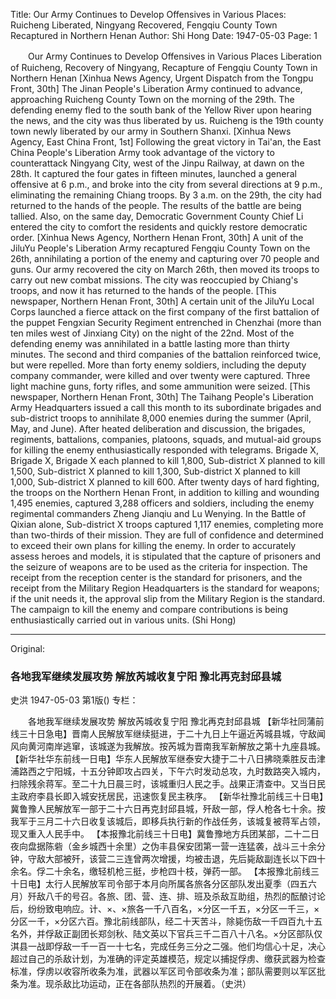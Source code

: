 Title: Our Army Continues to Develop Offensives in Various Places: Ruicheng Liberated, Ningyang Recovered, Fengqiu County Town Recaptured in Northern Henan
Author: Shi Hong
Date: 1947-05-03
Page: 1

　　Our Army Continues to Develop Offensives in Various Places
    Liberation of Ruicheng, Recovery of Ningyang, Recapture of Fengqiu County Town in Northern Henan
    [Xinhua News Agency, Urgent Dispatch from the Tongpu Front, 30th] The Jinan People's Liberation Army continued to advance, approaching Ruicheng County Town on the morning of the 29th. The defending enemy fled to the south bank of the Yellow River upon hearing the news, and the city was thus liberated by us. Ruicheng is the 19th county town newly liberated by our army in Southern Shanxi.
    [Xinhua News Agency, East China Front, 1st] Following the great victory in Tai'an, the East China People's Liberation Army took advantage of the victory to counterattack Ningyang City, west of the Jinpu Railway, at dawn on the 28th. It captured the four gates in fifteen minutes, launched a general offensive at 6 p.m., and broke into the city from several directions at 9 p.m., eliminating the remaining Chiang troops. By 3 a.m. on the 29th, the city had returned to the hands of the people. The results of the battle are being tallied. Also, on the same day, Democratic Government County Chief Li entered the city to comfort the residents and quickly restore democratic order.
    [Xinhua News Agency, Northern Henan Front, 30th] A unit of the JiluYu People's Liberation Army recaptured Fengqiu County Town on the 26th, annihilating a portion of the enemy and capturing over 70 people and guns. Our army recovered the city on March 26th, then moved its troops to carry out new combat missions. The city was reoccupied by Chiang's troops, and now it has returned to the hands of the people.
    [This newspaper, Northern Henan Front, 30th] A certain unit of the JiluYu Local Corps launched a fierce attack on the first company of the first battalion of the puppet Fengxian Security Regiment entrenched in Chenzhai (more than ten miles west of Jinxiang City) on the night of the 22nd. Most of the defending enemy was annihilated in a battle lasting more than thirty minutes. The second and third companies of the battalion reinforced twice, but were repelled. More than forty enemy soldiers, including the deputy company commander, were killed and over twenty were captured. Three light machine guns, forty rifles, and some ammunition were seized.
    [This newspaper, Northern Henan Front, 30th] The Taihang People's Liberation Army Headquarters issued a call this month to its subordinate brigades and sub-district troops to annihilate 8,000 enemies during the summer (April, May, and June). After heated deliberation and discussion, the brigades, regiments, battalions, companies, platoons, squads, and mutual-aid groups for killing the enemy enthusiastically responded with telegrams. Brigade X, Brigade X, Brigade X each planned to kill 1,800, Sub-district X planned to kill 1,500, Sub-district X planned to kill 1,300, Sub-district X planned to kill 1,000, Sub-district X planned to kill 600. After twenty days of hard fighting, the troops on the Northern Henan Front, in addition to killing and wounding 1,495 enemies, captured 3,288 officers and soldiers, including the enemy regimental commanders Zheng Jianqiu and Lu Wenying. In the Battle of Qixian alone, Sub-district X troops captured 1,117 enemies, completing more than two-thirds of their mission. They are full of confidence and determined to exceed their own plans for killing the enemy. In order to accurately assess heroes and models, it is stipulated that the capture of prisoners and the seizure of weapons are to be used as the criteria for inspection. The receipt from the reception center is the standard for prisoners, and the receipt from the Military Region Headquarters is the standard for weapons; if the unit needs it, the approval slip from the Military Region is the standard. The campaign to kill the enemy and compare contributions is being enthusiastically carried out in various units. (Shi Hong)



<hr /> 

Original: 


### 各地我军继续发展攻势  解放芮城收复宁阳  豫北再克封邱县城
史洪
1947-05-03
第1版()
专栏：

　　各地我军继续发展攻势
    解放芮城收复宁阳  豫北再克封邱县城
    【新华社同蒲前线三十日急电】晋南人民解放军继续挺进，于二十九日上午逼近芮城县城，守敌闻风向黄河南岸逃窜，该城遂为我解放。按芮城为晋南我军新解放之第十九座县城。
    【新华社华东前线一日电】华东人民解放军继泰安大捷于二十八日拂晓乘胜反击津浦路西之宁阳城，十五分钟即攻占四关，下午六时发动总攻，九时数路突入城内，扫除残余蒋军。至二十九日晨三时，该城重归人民之手。战果正清查中。又当日民主政府李县长即入城安抚居民，迅速恢复民主秩序。
    【新华社豫北前线三十日电】冀鲁豫人民解放军一部于二十六日再克封邱县城，歼敌一部，俘人枪各七十余。按我军于三月二十六日收复该城后，即移兵执行新的作战任务，该城复被蒋军占领，现又重入人民手中。
    【本报豫北前线三十日电】冀鲁豫地方兵团某部，二十二日夜向盘据陈砦（金乡城西十余里）之伪丰县保安团第一营一连猛袭，战斗三十余分钟，守敌大部被歼，该营二三连曾两次增援，均被击退，先后毙敌副连长以下四十余名。俘二十余名，缴轻机枪三挺，步枪四十枝，弹药一部。
    【本报豫北前线三十日电】太行人民解放军司令部于本月向所属各旅各分区部队发出夏季（四五六月）歼敌八千的号召。各旅、团、营、连、排、班及杀敌互助组，热烈的酝酿讨论后，纷纷致电响应。计、×、×旅各一千八百名，×分区一千五，×分区一千三，×分区一千，×分区六百。豫北前线部队，经二十天苦斗，除毙伤敌一千四百九十五名外，并俘敌正副团长郑剑秋、陆文英以下官兵三千二百八十八名。×分区部队仅淇县一战即俘敌一千一百一十七名，完成任务三分之二强。他们均信心十足，决心超过自己的杀敌计划，为准确的评定英雄模范，规定以捕捉俘虏、缴获武器为检查标准，俘虏以收容所收条为准，武器以军区司令部收条为准；部队需要则以军区批条为准。现杀敌比功运动，正在各部队热烈的开展着。（史洪）
